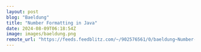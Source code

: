 ```yaml
---
layout: post
blog: "Baeldung"
title: "Number Formatting in Java"
date: 2024-08-09T06:18:54Z
image: images/baeldung.png
remote_url: "https://feeds.feedblitz.com/~/902576561/0/baeldung~Number-Formatting-in-Java"
---
```

